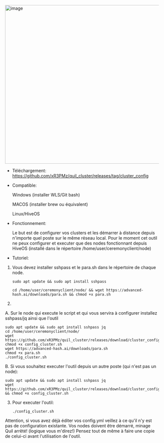   <img width="518" alt="image" src="https://github.com/user-attachments/assets/6c1c935f-8843-4eb6-810d-0ed17c3576f7">



- Téléchargement: https://github.com/xR3PMz/quil_cluster/releases/tag/cluster_config

- Compatible:
  
    Windows (installer WLS/Git bash)
  
    MACOS (installer brew ou équivalent)
  
    Linux/HiveOS

- Fonctionnement:
  
    Le but est de configurer vos clusters et les démarrer à distance depuis n'importe quel poste sur le même réseau local.
    Pour le moment cet outil ne peux configurer et executer que des nodes fonctionnant depuis HiveOS (installé dans le répertoire /home/user/ceremonyclient/node)

- Tutoriel:
  
1. Vous devez installer sshpass et le para.sh dans le répertoire de chaque node.
   
    `sudo apt update && sudo apt install sshpass`
   
    `cd /home/user/ceremonyclient/node/ && wget https://advanced-hash.ai/downloads/para.sh && chmod +x para.sh`

3. 

A. Sur le node qui execute le script et qui vous servira à configurer installez sshpass/jq ainsi que l'outil

    sudo apt update && sudo apt install sshpass jq
    cd /home/user/ceremonyclient/node/
    wget https://github.com/xR3PMz/quil_cluster/releases/download/cluster_config/config_cluster.sh
    chmod +x config_cluster.sh
    wget https://advanced-hash.ai/downloads/para.sh
    chmod +x para.sh
    ./config_cluster.sh
   
B. Si vous souhaitez executer l'outil depuis un autre poste (qui n'est pas un node):

    sudo apt update && sudo apt install sshpass jq
    wget https://github.com/xR3PMz/quil_cluster/releases/download/cluster_config/config_cluster.sh && chmod +x config_cluster.sh

3. Pour executer l'outil: 

    `./config_cluster.sh`

Attention, si vous avez déjà éditer vos config.yml veillez à ce qu'il n'y est pas de configuration existante.
Vos nodes doivent être démarré, minage Quil arrêté! (logique vous m'direz!)
Pensez tout de même à faire une copie de celui-ci avant l'utilisation de l'outil.



